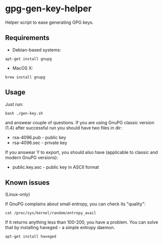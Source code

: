 # gpg-gen-key-helper

Helper script to ease generating GPG keys.

## Requirements

* Debian-based systems:

```shell
apt-get install gnupg
```

* MacOS X:

```shell
brew install gnupg
```

## Usage

Just run:

```shell
bash ./gen-key.sh
```

and answear couple of questions. If you are using GnuPG classic version (1.4) after successful run you should have two files in dir:

*  rsa-4096.pub - public key
*  rsa-4096.sec - private key

If you answear Y to export, you should also have (applicable to classic and modern GnuPG versions):

*  public.key.asc - public key in ASCII format

## Known issues

(Linux-only)

If GnuPG complains about small entropy, you can check its "quality":

```shell
cat /proc/sys/kernel/random/entropy_avail
```

If it returns anything less than 100-200, you have a problem. You can solve that by installing haveged - a simple entropy daemon.

```shell
apt-get install haveged
```
